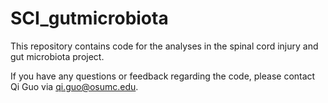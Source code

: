 # SCI_gutmicrobiota

This repository contains code for the analyses in the spinal cord injury and gut microbiota project.

If you have any questions or feedback regarding the code, please contact Qi Guo via qi.guo@osumc.edu.
